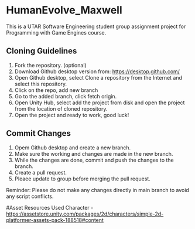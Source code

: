 # HumanEvolve_Maxwell
This is a UTAR Software Engineering student group assignment project for Programming with Game Engines course.

## Cloning Guidelines
1. Fork the repository. (optional)
2. Download Github desktop version from: https://desktop.github.com/
3. Open Github desktop, select Clone a repository from the Internet and select this repository.
4. Click on the repo, add new branch
5. Go to the added branch, click fetch origin.
6. Open Unity Hub, select add the project from disk and open the project from the location of cloned repository.
7. Open the project and ready to work, good luck!


## Commit Changes
1. Opem Github desktop and create a new branch.
2. Make sure the working and changes are made in the new branch.
3. While the changes are done, commit and push the changes to the branch.
4. Create a pull request.
5. Pleaee update to group before merging the pull request.

Reminder: Please do not make any changes directly in main branch to avoid any script conflicts.

#Asset Resources Used
Character - https://assetstore.unity.com/packages/2d/characters/simple-2d-platformer-assets-pack-188518#content
